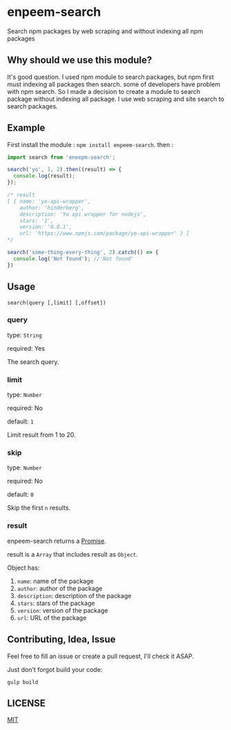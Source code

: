 # enpeem-search

Search npm packages by web scraping and without indexing all npm packages

## Why should we use this module?

It's good question. I used npm module to search packages, but npm first must indexing all packages then search. some of developers have problem with npm search. So I made a decision to create a module to search package without indexing all package. I use web scraping and site search to search packages.




## Example

First install the module : `npm install enpeem-search`. then :

```javascript
import search from 'eneepm-search';

search('yo', 1, 2).then((result) => {
  console.log(result);
});

/* result
[ { name: 'yo-api-wrapper',
    author: 'hinderberg',
    description: 'Yo api wrapper for nodejs',
    stars: '1',
    version: '0.0.1',
    url: 'https://www.npmjs.com/package/yo-api-wrapper' } ]
*/

search('some-thing-every-thing', 2).catch(() => {
  console.log('Not found'); //'Not found'
})

```
## Usage

`search(query [,limit] [,offset])`

### query

type: `String`

required: Yes

The search query.

### limit

type: `Number`

required: No

default: `1`

Limit result from 1 to 20.

### skip

type: `Number`

required: No

default: `0`

Skip the first `n` results.

### result

enpeem-search returns a [Promise](https://developer.mozilla.org/en-US/docs/Mozilla/JavaScript_code_modules/Promise.jsm/Promise).

result is a `Array` that includes result as `Object`.

Object has:

1. `name`: name of the package
2. `author`: author of the package
3. `description`: description of the package
4. `stars`: stars of the package
5. `version`: version of the package
6. `url`: URL of the package

## Contributing, Idea, Issue

Feel free to fill an issue or create a pull request, I'll check it ASAP.

Just don't forgot build your code:

`gulp build`

## LICENSE

[MIT](http://mit-license.org/)
